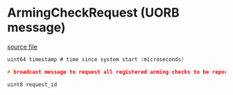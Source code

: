 # ArmingCheckRequest (UORB message)



[source file](https://github.com/PX4/PX4-Autopilot/blob/main/msg/ArmingCheckRequest.msg)

```c
uint64 timestamp # time since system start (microseconds)

# broadcast message to request all registered arming checks to be reported

uint8 request_id



```
